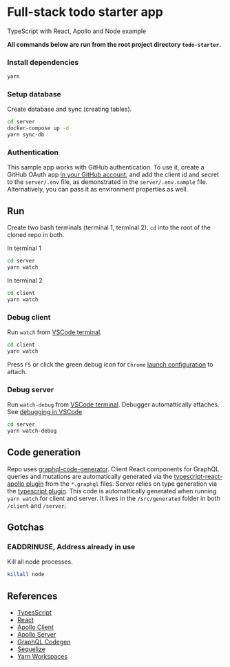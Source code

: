 # Full-stack todo starter app

TypeScript with React, Apollo and Node example

**All commands below are run from the root project directory `todo-starter`.**

### Install dependencies

```bash
yarn
```

### Setup database

Create database and sync (creating tables).

```bash
cd server
docker-compose up -d
yarn sync-db
```

### Authentication

This sample app works with GitHub authentication. To use it, create
a GitHub OAuth app [in your GitHub account](https://github.com/settings/developers), and add the client id and secret to
the `server/.env` file, as demonstrated in the `server/.env.sample` file. Alternatively, you can pass it as environment
properties as well.

## Run

Create two bash terminals (terminal 1, terminal 2). `cd` into the root of the cloned repo in both.

In terminal 1

```bash
cd server
yarn watch
```

In terminal 2

```bash
cd client
yarn watch
```

### Debug client

Run `watch` from [VSCode terminal](https://code.visualstudio.com/docs/editor/integrated-terminal).

```bash
cd client
yarn watch
```

Press `F5` or click the green debug icon for `Chrome` [launch configuration](https://code.visualstudio.com/docs/editor/debugging#_launch-configurations) to attach.

### Debug server

Run `watch-debug` from [VSCode terminal](https://code.visualstudio.com/docs/editor/integrated-terminal). Debugger automattically attaches. See [debugging in VSCode](https://code.visualstudio.com/docs/editor/debugging).

```bash
cd server
yarn watch-debug
```

## Code generation

Repo uses [graphql-code-generator](https://graphql-code-generator.com/). Client React components for GraphQL queries and mutations are automatically generated via the [typescript-react-apollo plugin](https://graphql-code-generator.com/docs/plugins/typescript-react-apollo#usage) from the `*.graphql` files. Server relies on type generation via the [typescript plugin](https://graphql-code-generator.com/docs/plugins/typescript). This code is automattically generated when running `yarn watch` for client and server. It lives in the `/src/generated` folder in both `/client` and `/server`.

## Gotchas

### EADDRINUSE, Address already in use

Kill all node processes.

```bash
killall node
```

## References

-   [TypesScript](https://www.typescriptlang.org/)
-   [React](https://reactjs.org/)
-   [Apollo Client](https://www.apollographql.com/docs/react/)
-   [Apollo Server](https://www.apollographql.com/docs/apollo-server/)
-   [GraphQL Codegen](https://graphql-code-generator.com/docs/getting-started/)
-   [Sequelize](http://docs.sequelizejs.com/)
-   [Yarn Workspaces](https://yarnpkg.com/lang/en/docs/workspaces/)
